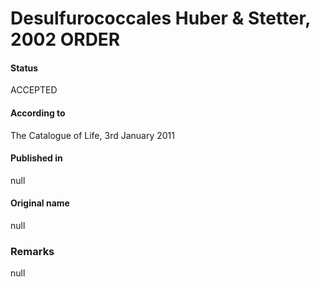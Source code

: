 # Desulfurococcales Huber & Stetter, 2002 ORDER

#### Status
ACCEPTED

#### According to
The Catalogue of Life, 3rd January 2011

#### Published in
null

#### Original name
null

### Remarks
null